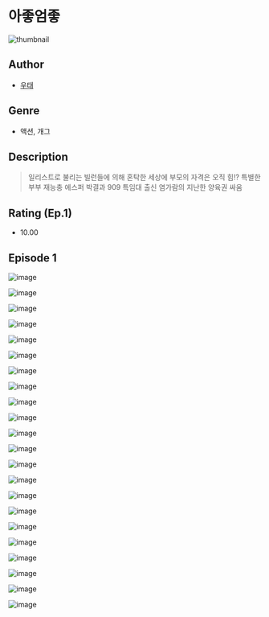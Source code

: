 # 아좋엄좋
![thumbnail](https://image-comic.pstatic.net/user_contents_data/challenge_comic/2023/05/23/357823/upload_7234296370812903989_480x623.jpeg)

## Author
- [우태](https://comic.naver.com/artistTitle?id=357823)

## Genre
- 액션, 개그

## Description
> 일리스트로 불리는 빌런들에 의해 혼탁한 세상에 부모의 자격은 오직 힘!? 특별한 부부 재능충 에스퍼 박결과 909 특임대 출신 염가람의 지난한 양육권 싸움


## Rating (Ep.1)
- 10.00

## Episode 1
![image](https://image-comic.pstatic.net/user_contents_data/challenge_comic/2023/05/23/357823/upload_7017229873905480801.jpeg)

![image](https://image-comic.pstatic.net/user_contents_data/challenge_comic/2023/05/23/357823/upload_3558513550356199522.jpeg)

![image](https://image-comic.pstatic.net/user_contents_data/challenge_comic/2023/05/23/357823/upload_7221576318295892537.jpeg)

![image](https://image-comic.pstatic.net/user_contents_data/challenge_comic/2023/05/23/357823/upload_3472613079238455393.jpeg)

![image](https://image-comic.pstatic.net/user_contents_data/challenge_comic/2023/05/23/357823/upload_3558460764469880421.jpeg)

![image](https://image-comic.pstatic.net/user_contents_data/challenge_comic/2023/05/23/357823/upload_3617343099681388592.jpeg)

![image](https://image-comic.pstatic.net/user_contents_data/challenge_comic/2023/05/23/357823/upload_3846978297769703270.jpeg)

![image](https://image-comic.pstatic.net/user_contents_data/challenge_comic/2023/05/23/357823/upload_3689121430599919157.jpeg)

![image](https://image-comic.pstatic.net/user_contents_data/challenge_comic/2023/05/23/357823/upload_7233963205102757172.jpeg)

![image](https://image-comic.pstatic.net/user_contents_data/challenge_comic/2023/05/23/357823/upload_3774690923823577445.jpeg)

![image](https://image-comic.pstatic.net/user_contents_data/challenge_comic/2023/05/23/357823/upload_3906082340034601780.jpeg)

![image](https://image-comic.pstatic.net/user_contents_data/challenge_comic/2023/05/23/357823/upload_7363726485030778673.jpeg)

![image](https://image-comic.pstatic.net/user_contents_data/challenge_comic/2023/05/23/357823/upload_7017561930641912373.jpeg)

![image](https://image-comic.pstatic.net/user_contents_data/challenge_comic/2023/05/23/357823/upload_3834926353319278388.jpeg)

![image](https://image-comic.pstatic.net/user_contents_data/challenge_comic/2023/05/23/357823/upload_3690192354992470373.jpeg)

![image](https://image-comic.pstatic.net/user_contents_data/challenge_comic/2023/05/23/357823/upload_4062868295079179570.jpeg)

![image](https://image-comic.pstatic.net/user_contents_data/challenge_comic/2023/05/23/357823/upload_3906935568859358822.jpeg)

![image](https://image-comic.pstatic.net/user_contents_data/challenge_comic/2023/05/23/357823/upload_4121138043215361592.jpeg)

![image](https://image-comic.pstatic.net/user_contents_data/challenge_comic/2023/05/23/357823/upload_7161066675099623992.jpeg)

![image](https://image-comic.pstatic.net/user_contents_data/challenge_comic/2023/05/23/357823/upload_3905290713107282021.jpeg)

![image](https://image-comic.pstatic.net/user_contents_data/challenge_comic/2023/05/23/357823/upload_4048842954750046518.jpeg)

![image](https://image-comic.pstatic.net/user_contents_data/challenge_comic/2023/05/23/357823/upload_3847309070481896548.jpeg)
